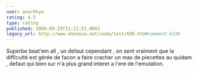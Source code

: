 ```yaml
---
user: anarkhya
rating: 4.5
type: rating
published: 2006-09-29T11:21:51.000Z
legacy_url: http://www.emunova.net/veda/test/698.htm#comment-6236
---
```

Superbe beat'em all , un defaut cependant , on sent vraiment que la difficulté est gérée de facon a faire cracher un max de piecettes au quidam , defaut qui bien sur n'a plus grand interet a l'ere de l'emulation.